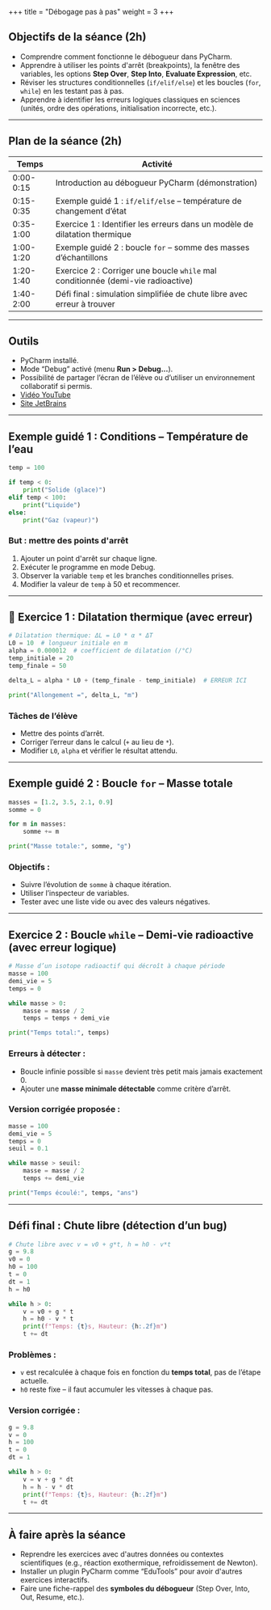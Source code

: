 +++
title = "Débogage pas à pas"
weight = 3
+++


## Objectifs de la séance (2h)

* Comprendre comment fonctionne le débogueur dans PyCharm.
* Apprendre à utiliser les points d'arrêt (breakpoints), la fenêtre des variables, les options **Step Over**, **Step Into**, **Evaluate Expression**, etc.
* Réviser les structures conditionnelles (`if/elif/else`) et les boucles (`for`, `while`) en les testant pas à pas.
* Apprendre à identifier les erreurs logiques classiques en sciences (unités, ordre des opérations, initialisation incorrecte, etc.).

---

## Plan de la séance (2h)

| Temps     | Activité                                                                         |
| --------- | -------------------------------------------------------------------------------- |
| 0:00-0:15 | Introduction au débogueur PyCharm (démonstration)                                |
| 0:15-0:35 | Exemple guidé 1 : `if/elif/else` – température de changement d’état              |
| 0:35-1:00 | Exercice 1 : Identifier les erreurs dans un modèle de dilatation thermique       |
| 1:00-1:20 | Exemple guidé 2 : boucle `for` – somme des masses d’échantillons                 |
| 1:20-1:40 | Exercice 2 : Corriger une boucle `while` mal conditionnée (demi-vie radioactive) |
| 1:40-2:00 | Défi final : simulation simplifiée de chute libre avec erreur à trouver          |

---

## Outils

* PyCharm installé.
* Mode “Debug” activé (menu **Run > Debug...**).
* Possibilité de partager l’écran de l’élève ou d’utiliser un environnement collaboratif si permis.
* [Vidéo YouTube](https://youtu.be/j0Wz_uBaDmo)
* [Site JetBrains](https://www.jetbrains.com/help/pycharm/part-1-debugging-python-code.html#start-debugger-session)

---

## Exemple guidé 1 : Conditions – Température de l’eau

```python
temp = 100

if temp < 0:
    print("Solide (glace)")
elif temp < 100:
    print("Liquide")
else:
    print("Gaz (vapeur)")
```

### But : mettre des points d'arrêt

1. Ajouter un point d'arrêt sur chaque ligne.
2. Exécuter le programme en mode Debug.
3. Observer la variable `temp` et les branches conditionnelles prises.
4. Modifier la valeur de `temp` à 50 et recommencer.

---

## 🔧 Exercice 1 : Dilatation thermique (avec erreur)

```python
# Dilatation thermique: ΔL = L0 * α * ΔT
L0 = 10  # longueur initiale en m
alpha = 0.000012  # coefficient de dilatation (/°C)
temp_initiale = 20
temp_finale = 50

delta_L = alpha * L0 + (temp_finale - temp_initiale)  # ERREUR ICI

print("Allongement =", delta_L, "m")
```

### Tâches de l’élève

* Mettre des points d’arrêt.
* Corriger l’erreur dans le calcul (`+` au lieu de `*`).
* Modifier `L0`, `alpha` et vérifier le résultat attendu.

---

## Exemple guidé 2 : Boucle `for` – Masse totale

```python
masses = [1.2, 3.5, 2.1, 0.9]
somme = 0

for m in masses:
    somme += m

print("Masse totale:", somme, "g")
```

### Objectifs :

* Suivre l’évolution de `somme` à chaque itération.
* Utiliser l’inspecteur de variables.
* Tester avec une liste vide ou avec des valeurs négatives.

---

## Exercice 2 : Boucle `while` – Demi-vie radioactive (avec erreur logique)

```python
# Masse d’un isotope radioactif qui décroît à chaque période
masse = 100
demi_vie = 5
temps = 0

while masse > 0:
    masse = masse / 2
    temps = temps + demi_vie

print("Temps total:", temps)
```

### Erreurs à détecter :

* Boucle infinie possible si `masse` devient très petit mais jamais exactement 0.
* Ajouter une **masse minimale détectable** comme critère d’arrêt.

### Version corrigée proposée :

```python
masse = 100
demi_vie = 5
temps = 0
seuil = 0.1

while masse > seuil:
    masse = masse / 2
    temps += demi_vie

print("Temps écoulé:", temps, "ans")
```

---

## Défi final : Chute libre (détection d’un bug)

```python
# Chute libre avec v = v0 + g*t, h = h0 - v*t
g = 9.8
v0 = 0
h0 = 100
t = 0
dt = 1
h = h0

while h > 0:
    v = v0 + g * t
    h = h0 - v * t
    print(f"Temps: {t}s, Hauteur: {h:.2f}m")
    t += dt
```

### Problèmes :

* `v` est recalculée à chaque fois en fonction du **temps total**, pas de l’étape actuelle.
* `h0` reste fixe – il faut accumuler les vitesses à chaque pas.

### Version corrigée :

```python
g = 9.8
v = 0
h = 100
t = 0
dt = 1

while h > 0:
    v = v + g * dt
    h = h - v * dt
    print(f"Temps: {t}s, Hauteur: {h:.2f}m")
    t += dt
```

---

## À faire après la séance

* Reprendre les exercices avec d'autres données ou contextes scientifiques (e.g., réaction exothermique, refroidissement de Newton).
* Installer un plugin PyCharm comme “EduTools” pour avoir d'autres exercices interactifs.
* Faire une fiche-rappel des **symboles du débogueur** (Step Over, Into, Out, Resume, etc.).
